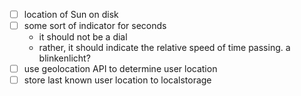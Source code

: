 - [ ] location of Sun on disk
- [ ] some sort of indicator for seconds 
  - it should not be a dial
  - rather, it should indicate the relative speed of time passing. a blinkenlicht?
- [ ] use geolocation API to determine user location
- [ ] store last known user location to localstorage
